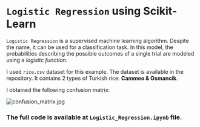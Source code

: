 # `Logistic Regression` using Scikit-Learn

`Logistic Regression` is a supervised machine learning algorithm. Despite the name, it can be used for a classification task. In this model, the probabilities describing the possible outcomes of a single trial are modeled using a _logisitc function_.

I used `rice.csv` dataset for this example. The dataset is available in the repository. It contains 2 types of Turkish rice: __Cammeo & Osmancik__.

I obtained the following confusion matrix:

![confusion_matrix.jpg](https://github.com/randomaccess2023/MG2023/blob/main/Video%2068/confusion_matrix.jpg "confusion_matrix.jpg")

### The full code is available at `Logistic_Regression.ipynb` file.
